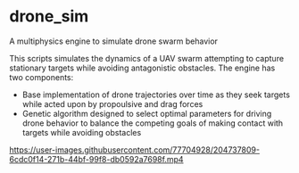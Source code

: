 # drone_sim
A multiphysics engine to simulate drone swarm behavior

This scripts simulates the dynamics of a UAV swarm attempting to capture stationary targets while avoiding antagonistic obstacles. The engine has two components:
* Base implementation of drone trajectories over time as they seek targets while acted upon by propoulsive and drag forces
* Genetic algorithm designed to select optimal parameters for driving drone behavior to balance the competing goals of making contact with targets while avoiding obstacles


https://user-images.githubusercontent.com/77704928/204737809-6cdc0f14-271b-44bf-99f8-db0592a7698f.mp4
